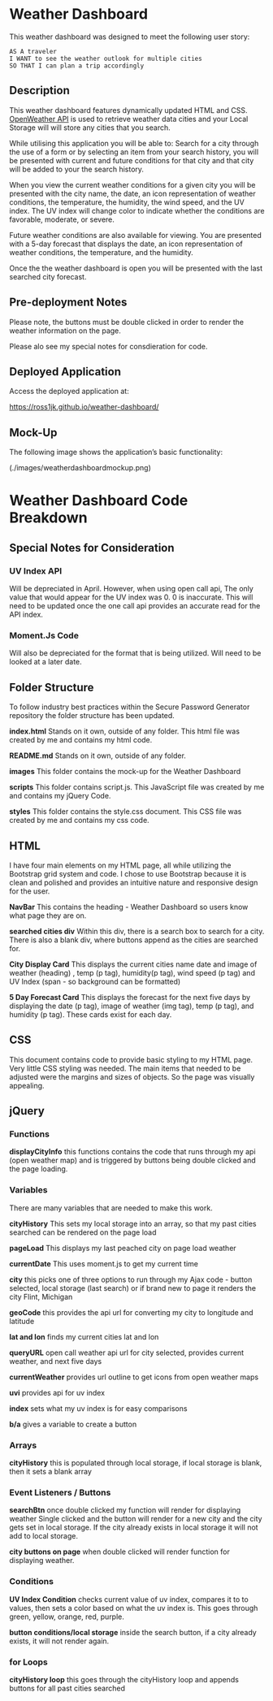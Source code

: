 # Weather Dashboard

This weather dashboard was designed to meet the following user story:

```
AS A traveler
I WANT to see the weather outlook for multiple cities
SO THAT I can plan a trip accordingly
```
## Description

This weather dashboard features dynamically updated HTML and CSS. [OpenWeather API](https://openweathermap.org/api) is used to retrieve weather data cities and your Local Storage will will store any cities that you search. 

While utilising this application you will be able to:
Search for a city through the use of a form or by selecting an item from your search history, you will be presented with current and future conditions for that city and that city will be added to your the search history. 

When you view the current weather conditions for a given city you will be presented with the city name, the date, an icon representation of weather conditions, the temperature, the humidity, the wind speed, and the UV index. The UV index will change color to indicate whether the conditions are favorable, moderate, or severe. 

Future weather conditions are also available for viewing. You are presented with a 5-day forecast that displays the date, an icon representation of weather conditions, the temperature, and the humidity.

Once the the weather dashboard is open you will be presented with the last searched city forecast. 


## Pre-deployment Notes 

Please note, the buttons must be double clicked in order to render the weather information on the page. 

Please alo see my special notes for consdieration for code. 

## Deployed Application

Access the deployed application at: 

https://ross1jk.github.io/weather-dashboard/

## Mock-Up

The following image shows the application’s basic functionality:

(./images/weatherdashboardmockup.png)

# Weather Dashboard Code Breakdown 

## Special Notes for Consideration 

### UV Index API 

Will be depreciated in April. However, when using open call api, The only value that would appear for the UV index was 0. 0 is inaccurate. This will need to be updated once the one call api provides an accurate read for the API index. 

### Moment.Js Code 

Will also be depreciated for the format that is being utilized. Will need to be looked at a later date. 

## Folder Structure

To follow industry best practices within the Secure Password Generator repository the folder structure has been updated.

**index.html** Stands on it own, outside of any folder. This html file was created by me and contains my html code. 

**README.md** Stands on it own, outside of any folder.

**images** This folder contains the mock-up for the Weather Dashboard

**scripts** This folder contains script.js. This JavaScript file was created by me and contains my jQuery Code. 

**styles** This folder contains the style.css document. This CSS file was created by me and contains my css code.

## HTML 

I have four main elements on my HTML page, all while utilizing the Bootstrap grid system and code. I chose to use Bootstrap because it is clean and polished and provides an intuitive nature and responsive design for the user. 

**NavBar** This contains the heading - Weather Dashboard so users know what page they are on. 

**searched cities div** Within this div, there is a search box to search for a city. There is also a blank div, where buttons append as the cities are searched for. 

**City Display Card** This displays the current cities name  date and image of weather (heading) , temp (p tag), humidity(p tag), wind speed (p tag) and UV Index (span - so background can be formatted)

**5 Day Forecast Card** This displays the forecast for the next five days by displaying the date (p tag), image of weather (img tag), temp (p tag), and humidity (p tag).  These cards exist for each day. 

## CSS 

This document contains code to provide basic styling to my HTML page. Very little CSS styling was needed. The main items that needed to be adjusted were the margins and sizes of objects.  So the page was visually appealing. 

## jQuery

### Functions

**displayCityInfo** this functions contains the code that runs through my api (open weather map) and is triggered by buttons being double clicked and the page loading. 

### Variables 
There are many variables that are needed to make this work.

**cityHistory** This sets my local storage into an array, so that my past cities searched can be rendered on the page load

**pageLoad** This displays my last peached city on page load weather 

**currentDate** This uses moment.js to get my current time 

**city** this picks one of three options to run through my Ajax code - button selected, local storage (last search) or if brand new to page it renders the city Flint, Michigan

**geoCode** this provides the api url for converting my city to longitude and latitude  

**lat and lon** finds my current cities lat and lon 

**queryURL** open call weather api url for city selected, provides current weather, and next five days

**currentWeather** provides url outline to get icons from open weather maps

**uvi** provides api for uv index 

**index** sets what my uv index is for easy comparisons 

**b/a** gives a variable to create a button

### Arrays 

**cityHistory** this is populated through local storage, if local storage is blank, then it sets a blank array

### Event Listeners / Buttons 

**searchBtn** once double clicked my function will render for displaying weather
Single clicked and the button will render for a new city and the city gets set in local storage. If the city already exists in local storage it will not add to local storage. 

**city buttons on page** when double clicked will render function for displaying weather. 

### Conditions

**UV Index Condition** checks current value of uv index, compares it to to values, then sets a color based on what the uv index is. This goes through green, yellow, orange, red, purple. 

**button conditions/local storage** inside the search button, if a city already exists, it will not render again. 

### for Loops

**cityHistory loop** this goes through the cityHistory loop and appends buttons for all past cities searched 
